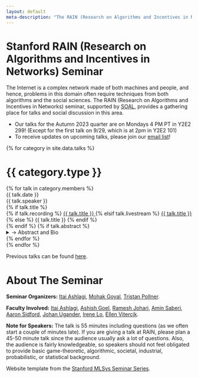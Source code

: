 ```yaml
---
layout: default
meta-description: "The RAIN (Research on Algorithms and Incentives in Networks) seminar provides a gathering place for talks and social discussion in this area.."
---
```


# Stanford RAIN (Research on Algorithms and Incentives in Networks) Seminar

The Internet is a complex network made of both machines and people, and hence, problems in this domain often require techniques from both algorithms and the social sciences. The RAIN (Research on Algorithms and Incentives in Networks) seminar, supported by [SOAL](https://web.stanford.edu/group/soal/), provides a gathering place for talks and social discussion in this area.


* Our talks for the Autumn 2023 quarter are on Mondays 4 PM PT in Y2E2 299!
  (Except for the first talk on 9/29, which is at 2pm in Y2E2 101)
* To receive updates on upcoming talks, please join our [email list](https://mailman.stanford.edu/mailman/listinfo/internetalgs)!



{% for category in site.data.talks %}
# {{ category.type }}
<div class="talk-list">
  {% for talk in category.members %}
  <div class="talk list-group-item">
  <div class="talk-date">{{ talk.date }}</div>
  <div class="talk-presenter">{{ talk.speaker }}</div>
  {% if talk.title %}
  <div>
    {% if talk.recording %}
      <span><a class="talk-title-link" href="{{ talk.recording }}">{{ talk.title }} <i class="bi bi-box-arrow-up-right"></i></a></span>
    {% elsif talk.livestream %}
      <span><a class="talk-title-link" href="{{ talk.livestream }}">{{ talk.title }} <i class="bi bi-box-arrow-up-right"></i></a></span>
    {% else %}
      <span>{{ talk.title }}</span>
    {% endif %}
  </div>
  {% endif %}
  {% if talk.abstract %}
    <details>
    <summary>→ Abstract and Bio</summary>
    {{ talk.abstract }}
    {% if talk.bio %}
    <br><br>
    <strong>Bio: </strong> {{ talk.bio }}
    {% endif %}

    {% if talk.recording %}
      <br><br>
      <strong><a href="{{ talk.recording }}">Video Link</a></strong>
    {% elsif talk.livestream %}
      <br><br>
      <strong><a href="{{ talk.livestream }}">Livestream Link</a></strong>
    {% endif %}
    </details>
  {% endif %}
  </div>
  {% endfor %}
</div>
{% endfor %}

Previous talks can be found [here](/archive).

# About The Seminar

**Seminar Organizers:** [Itai Ashlagi](http://www.stanford.edu/~iashlagi), [Mohak Goyal](https://sites.google.com/view/mohakg/home), [Tristan Pollner](https://tristanpollner.com).

**Faculty Involved:** [Itai Ashlagi](https://web.stanford.edu/~iashlagi/), [Ashish Goel](https://web.stanford.edu/~ashishg/), [Ramesh Johari](http://www.stanford.edu/~rjohari/), [Amin Saberi](https://web.stanford.edu/~saberi/), [Aaron Sidford](https://web.stanford.edu/~sidford/), [Johan Ugander](https://web.stanford.edu/~jugander/), [Irene Lo](https://sites.google.com/view/irene-lo), [Ellen Vitercik](https://vitercik.github.io/).


**Note for Speakers:** The talk is 55 minutes including questions (as we often start a couple of minutes late). If you are giving a talk at RAIN, please plan a 45-50 minute talk since the audience usually ask a lot of questions. Also, the audience is fairly knowledgeable, so speakers should not feel obligated to provide basic game-theoretic, algorithmic, societal, industrial, probabilistic, or statistical background.


Website template from the [Stanford MLSys Seminar Series](https://mlsys.stanford.edu).


